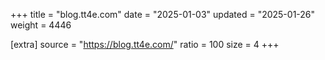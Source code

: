 +++
title = "blog.tt4e.com"
date = "2025-01-03"
updated = "2025-01-26"
weight = 4446

[extra]
source = "https://blog.tt4e.com/"
ratio = 100
size = 4
+++
